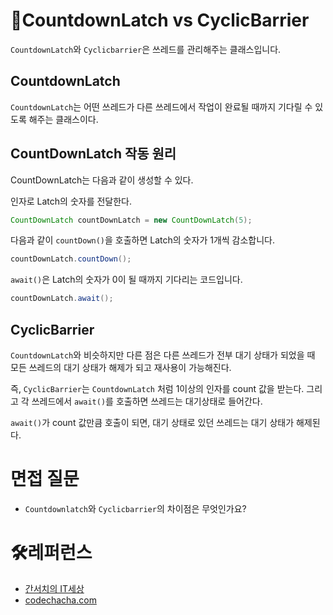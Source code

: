 # 🎈CountdownLatch vs CyclicBarrier

`CountdownLatch`와 `Cyclicbarrier`은 쓰레드를 관리해주는 클래스입니다.

## CountdownLatch

`CountdownLatch`는 어떤 쓰레드가 다른 쓰레드에서 작업이 완료될 때까지 기다릴 수 있도록 해주는 클래스이다.

## CountDownLatch 작동 원리

CountDownLatch는 다음과 같이 생성할 수 있다. 

인자로 Latch의 숫자를 전달한다.

``` java
CountDownLatch countDownLatch = new CountDownLatch(5);
```

다음과 같이 `countDown()`을 호출하면 Latch의 숫자가 1개씩 감소합니다.
``` java
countDownLatch.countDown();
```

`await()`은 Latch의 숫자가 0이 될 때까지 기다리는 코드입니다.
``` java
countDownLatch.await();
```

## CyclicBarrier
`CountdownLatch`와 비슷하지만 다른 점은 다른 쓰레드가 전부 대기 상태가 되었을 때 모든 쓰레드의 대기 상태가 해제가 되고 재사용이 가능해진다.

즉, `CyclicBarrier`는 `CountdownLatch` 처럼 1이상의 인자를 count 값을 받는다. 그리고 각 쓰레드에서 `await()`를 호출하면 쓰레드는 대기상태로 들어간다.

`await()`가 count 값만큼 호출이 되면, 대기 상태로 있던 쓰레드는 대기 상태가 해제된다.

# 면접 질문
- `Countdownlatch`와 `Cyclicbarrier`의 차이점은 무엇인가요?

# 🛠레퍼런스
- [간서치의 IT세상](https://younghwannam.blogspot.com/2019/12/java-countdownlatch-cyclicbarrier-phaser.html)
- [codechacha.com](https://codechacha.com/ko/java-countdownlatch/)
